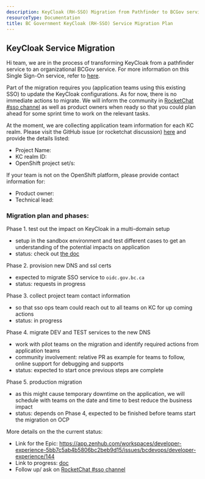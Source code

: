 ```yaml
---
description: KeyCloak (RH-SSO) Migration from Pathfinder to BCGov service
resourceType: Documentation
title: BC Government KeyCloak (RH-SSO) Service Migration Plan
---
```


## KeyCloak Service Migration

Hi team, we are in the process of transforming KeyCloak from a pathfinder service to an organizational BCGov service. For more information on this Single Sign-On service, refer to [here](https://developer.gov.bc.ca/BC-Government-SSO-Service-Definition).

Part of the migration requires you (application teams using this existing SSO) to update the KeyCloak configurations. As for now, there is no immediate actions to migrate. We will inform the community in [RocketChat #sso channel](https://chat.pathfinder.gov.bc.ca/channel/sso) as well as product owners when ready so that you could plan ahead for some sprint time to work on the relevant tasks.

At the moment, we are collecting application team information for each KC realm. Please visit the GitHub issue (or rocketchat discussion) [here](tbd) and provide the details listed:
- Project Name: 
- KC realm ID: 
- OpenShift project set/s: 

If your team is not on the OpenShift platform, please provide contact information for:
- Product owner: 
- Technical lead: 


### Migration plan and phases:
Phase 1. test out the impact on KeyCloak in a multi-domain setup
- setup in the sandbox environment and test different cases to get an understanding of the potential impacts on application
- status: check out [the doc](./kc-admin.md)

Phase 2. provision new DNS and ssl certs
- expected to migrate SSO service to `oidc.gov.bc.ca`
- status: requests in progress

Phase 3. collect project team contact information
- so that sso ops team could reach out to all teams on KC for up coming actions
- status: in progress

Phase 4. migrate DEV and TEST services to the new DNS
- work with pilot teams on the migration and identify required actions from application teams
- community involvement: relative PR as example for teams to follow, online support for debugging and supports
- status: expected to start once previous steps are complete

Phase 5. production migration
- as this might cause temporary downtime on the application, we will schedule with teams on the date and time to best reduce the business impact
- status: depends on Phase 4, expected to be finished before teams start the migration on OCP



More details on the the current status:
- Link for the Epic: https://app.zenhub.com/workspaces/developer-experience-5bb7c5ab4b5806bc2beb9d15/issues/bcdevops/developer-experience/144
- Link to progress: [doc](./kc-admin.md)
- Follow up/ ask on [RocketChat #sso channel](https://chat.pathfinder.gov.bc.ca/channel/sso)
